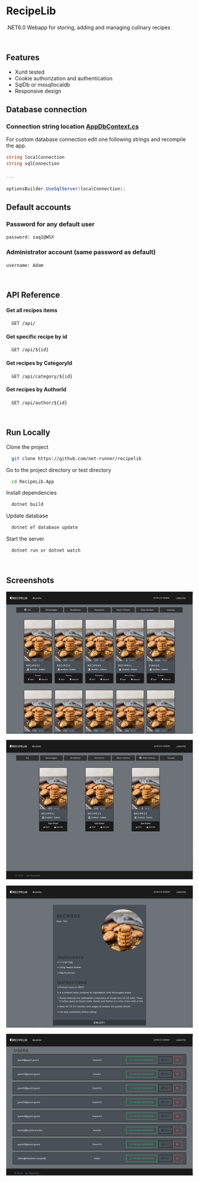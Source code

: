 
# RecipeLib

.NET6.0 Webapp for storing, adding and managing culinary recipes 

&nbsp;

## Features

- Xunit tested
- Cookie authorization and authentication
- SqlDb or mssqllocaldb
- Responsive design


## Database connection

### Connection string location [AppDbContext.cs](https://github.com/net-runner/recipelib/blob/main/RecipeLib.App/Data/AppDbContext.cs)

For custom database connection edit one following strings and recompile the app.

```cs
string localConnection
string sqlConnection

...

optionsBuilder.UseSqlServer(localConnection);
```
## Default accounts


### Password for any default user 
```
password: zaq1@WSX
```

### Administrator account (same password as default)
```
username: Adam
```
&nbsp;


## API Reference

#### Get all recipes items

```http
  GET /api/
```


#### Get specific recipe by id

```http
  GET /api/${id}
```

#### Get recipes by CategoryId

```http
  GET /api/category/${id}
```

#### Get recipes by AuthorId

```http
  GET /api/author/${id}
```

&nbsp;



## Run Locally

Clone the project

```bash
  git clone https://github.com/net-runner/recipelib
```

Go to the project directory or test directory

```bash
  cd RecipeLib.App 
```

Install dependencies

```bash
  dotnet build
```

Update database

```bash
  dotnet ef database update
```

Start the server

```bash
  dotnet run or dotnet watch
```

&nbsp;




## Screenshots

![Home page](https://github.com/net-runner/recipelib/blob/main/RecipeLib.App/screenshots/home-page.PNG)

![Home page filtered](https://github.com/net-runner/recipelib/blob/main/RecipeLib.App/screenshots/home-page-filtered.PNG)

![Recipe details](https://github.com/net-runner/recipelib/blob/main/RecipeLib.App/screenshots/recipe-details-page.PNG)

![User list](https://github.com/net-runner/recipelib/blob/main/RecipeLib.App/screenshots/user-list-page.PNG)
